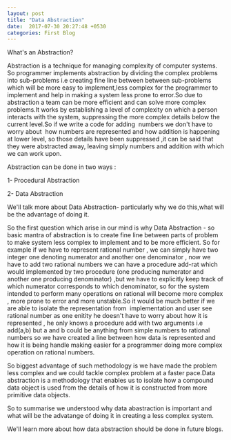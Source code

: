 ```yaml
---
layout: post
title: "Data Abstraction"
date:  2017-07-30 20:27:48 +0530
categories: First Blog
---
```


What's an Abstraction?

Abstraction is a technique for managing complexity of computer systems. So programmer implements abstraction by dividing the complex problems into sub-problems i.e creating fine line between between sub-problems which will be more easy to implement,less complex for the programmer to implement and help in making a system less prone to error.So due to abstraction a team can be more efficient and can solve more complex problems.It works by establishing a level of complexity on which a person interacts with the system, suppressing the more complex details below the current level.So if we write a code for adding  numbers we don't have to worry about  how numbers are represented and how addition is happening at lower level, so those details have been suppressed ,it can be said that they were abstracted away, leaving simply numbers and addition with which we can work upon.

Abstraction can be done in two ways :

1- Procedural Abstraction

2- Data Abstraction

We'll talk more about Data Abstraction- particularly why we do this,what will be the advantage of doing it.

So the first question which arise in our mind is why Data Abstraction - so basic mantra of abstraction is to create fine line between parts of problem to make system less complex to implement and to be more efficient. So for example if we have to represent rational number , we can simply have two integer one denoting numerator and another one denominator , now we have to add two rational numbers we can have a procedure add-rat which would implemented by two procedure (one producing numerator and another one producing denominator) ,but we have to explicitly keep track of which numerator corresponds to which denominator, so for the system intended to perform many operations on rational will become more complex , more prone to error and more unstable.So it would be much better if we are able to isolate the representation from  implementation and user see rational number as one enitity he doesn't have to worry about how it is represented , he only knows a procedure add with two arguments i.e add(a,b) but a and b could be anything from simple numbers to rational numbers so we have created a line between how data is represented and how it is being handle making easier for a programmer doing more complex operation on rational numbers.

So biggest advantage of such methodology is we have made the problem less complex and we could tackle complex problem at a faster pace.Data abstraction is a methodology that enables us to isolate how a compound data object is used from the details of how it is constructed from more primitive data objects.

So to summarise we understood why data abastraction is important and what will be the advatange of doing it in creating a less complex system.

We'll learn more about how data abstraction should be done in future blogs.